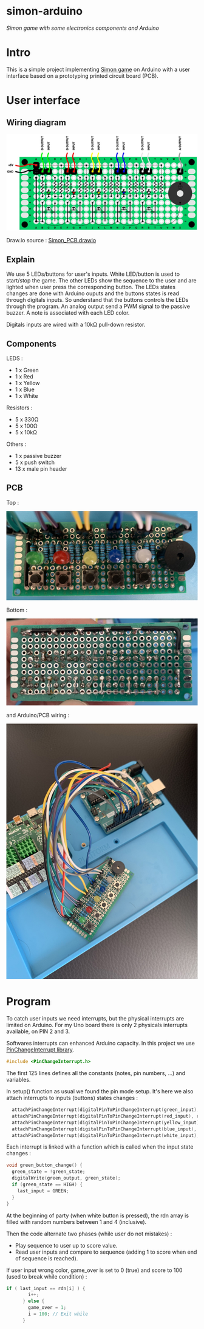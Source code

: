 # simon-arduino
*Simon game with some electronics components and Arduino*

# Intro

This is a simple project implementing [Simon game](https://en.wikipedia.org/wiki/Simon_(game)) on Arduino with a user interface based on a prototyping printed circuit board (PCB).

# User interface

## Wiring diagram

![PCB board](pcb.jpg)

Draw.io source : [Simon_PCB.drawio](Simon_PCB.drawio)

## Explain

We use 5 LEDs/buttons for user's inputs. White LED/button is used to start/stop the game. The other LEDs show the sequence to the user and are lighted when user press the corresponding button. The LEDs states changes are done with Arduino ouputs and the buttons states is read through digitals inputs. So understand that the buttons controls the LEDs through the program. An analog output send a PWM signal to the passive buzzer. A note is associated with each LED color.

Digitals inputs are wired with a 10kΩ pull-down resistor.

## Components

LEDS :
- 1 x Green
- 1 x Red
- 1 x Yellow
- 1 x Blue
- 1 x White

Resistors :
- 5 x 330Ω
- 5 x 100Ω
- 5 x 10kΩ

Others :
- 1 x passive buzzer
- 5 x push switch
- 13 x male pin header

## PCB

Top :

![Board top](board_top.jpg)

Bottom :

![Board bottom](board_bottom.jpg)

and Arduino/PCB wiring :

![Arduino wiring](arduino_wiring.jpg)

# Program

To catch user inputs we need interrupts, but the physical interrupts are limited on Arduino. For my Uno board there is only 2 physicals interrupts available, on PIN 2 and 3.

Softwares interrupts can enhanced Arduino capacity. In this project we use [PinChangeInterrupt library](https://www.arduino.cc/reference/en/libraries/pinchangeinterrupt/).

```C++
#include <PinChangeInterrupt.h>
```

The first 125 lines defines all the constants (notes, pin numbers, ...) and variables.

In setup() function as usual we found the pin mode setup. It's here we also attach interrupts to inputs (buttons) states changes :

```C++
  attachPinChangeInterrupt(digitalPinToPinChangeInterrupt(green_input), green_button_change, CHANGE);
  attachPinChangeInterrupt(digitalPinToPinChangeInterrupt(red_input), red_button_change, CHANGE);
  attachPinChangeInterrupt(digitalPinToPinChangeInterrupt(yellow_input), yellow_button_change, CHANGE);
  attachPinChangeInterrupt(digitalPinToPinChangeInterrupt(blue_input), blue_button_change, CHANGE);
  attachPinChangeInterrupt(digitalPinToPinChangeInterrupt(white_input), white_button_change, CHANGE);
```

Each interrupt is linked with a function which is called when the input state changes :

```C++
void green_button_change() {
  green_state = !green_state;
  digitalWrite(green_output, green_state);
  if (green_state == HIGH) {
    last_input = GREEN;
  }
}
```

At the beginning of party (when white button is pressed), the rdn array is filled with random numbers between 1 and 4 (inclusive).

Then the code alternate two phases (while user do not mistakes) :
- Play sequence to user up to score value.
- Read user inputs and compare to sequence (adding 1 to score when end of sequence is reached).

If user input wrong color, game_over is set to 0 (true) and score to 100 (used to break while condition) :

```C++
if ( last_input == rdn[i] ) {
        i++;
      } else {
        game_over = 1;
        i = 100; // Exit while
      }
```
